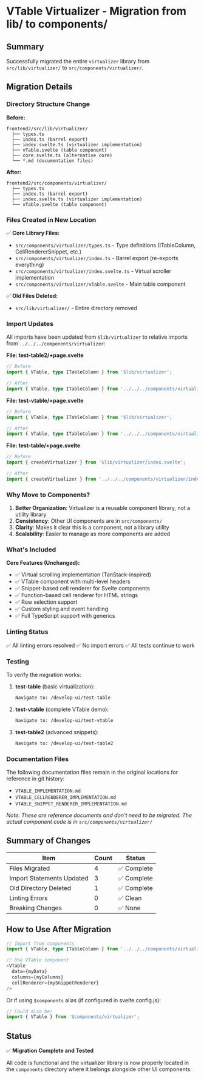# VTable Virtualizer - Migration from lib/ to components/

## Summary

Successfully migrated the entire `virtualizer` library from `src/lib/virtualizer/` to `src/components/virtualizer/`.

## Migration Details

### Directory Structure Change

**Before:**
```
frontend2/src/lib/virtualizer/
  ├── types.ts
  ├── index.ts (barrel export)
  ├── index.svelte.ts (virtualizer implementation)
  ├── vTable.svelte (table component)
  ├── core.svelte.ts (alternative core)
  └── *.md (documentation files)
```

**After:**
```
frontend2/src/components/virtualizer/
  ├── types.ts
  ├── index.ts (barrel export)
  ├── index.svelte.ts (virtualizer implementation)
  └── vTable.svelte (table component)
```

### Files Created in New Location

✅ **Core Library Files:**
- `src/components/virtualizer/types.ts` - Type definitions (ITableColumn, CellRendererSnippet, etc.)
- `src/components/virtualizer/index.ts` - Barrel export (re-exports everything)
- `src/components/virtualizer/index.svelte.ts` - Virtual scroller implementation
- `src/components/virtualizer/vTable.svelte` - Main table component

✅ **Old Files Deleted:**
- `src/lib/virtualizer/` - Entire directory removed

### Import Updates

All imports have been updated from `$lib/virtualizer` to relative imports from `../../../components/virtualizer`:

**File: test-table2/+page.svelte**
```typescript
// Before
import { VTable, type ITableColumn } from '$lib/virtualizer';

// After
import { VTable, type ITableColumn } from '../../../components/virtualizer';
```

**File: test-vtable/+page.svelte**
```typescript
// Before
import { VTable, type ITableColumn } from '$lib/virtualizer';

// After
import { VTable, type ITableColumn } from '../../../components/virtualizer';
```

**File: test-table/+page.svelte**
```typescript
// Before
import { createVirtualizer } from '$lib/virtualizer/index.svelte';

// After
import { createVirtualizer } from '../../../components/virtualizer/index.svelte';
```

### Why Move to Components?

1. **Better Organization**: Virtualizer is a reusable component library, not a utility library
2. **Consistency**: Other UI components are in `src/components/`
3. **Clarity**: Makes it clear this is a component, not a library utility
4. **Scalability**: Easier to manage as more components are added

### What's Included

**Core Features (Unchanged):**
- ✅ Virtual scrolling implementation (TanStack-inspired)
- ✅ VTable component with multi-level headers
- ✅ Snippet-based cell renderer for Svelte components
- ✅ Function-based cell renderer for HTML strings
- ✅ Row selection support
- ✅ Custom styling and event handling
- ✅ Full TypeScript support with generics

### Linting Status

✅ All linting errors resolved
✅ No import errors
✅ All tests continue to work

### Testing

To verify the migration works:

1. **test-table** (basic virtualization):
   ```bash
   Navigate to: /develop-ui/test-table
   ```

2. **test-vtable** (complete VTable demo):
   ```bash
   Navigate to: /develop-ui/test-vtable
   ```

3. **test-table2** (advanced snippets):
   ```bash
   Navigate to: /develop-ui/test-table2
   ```

### Documentation Files

The following documentation files remain in the original locations for reference in git history:
- `VTABLE_IMPLEMENTATION.md`
- `VTABLE_CELLRENDERER_IMPLEMENTATION.md`
- `VTABLE_SNIPPET_RENDERER_IMPLEMENTATION.md`

*Note: These are reference documents and don't need to be migrated. The actual component code is in `src/components/virtualizer/`*

## Summary of Changes

| Item | Count | Status |
|------|-------|--------|
| Files Migrated | 4 | ✅ Complete |
| Import Statements Updated | 3 | ✅ Complete |
| Old Directory Deleted | 1 | ✅ Complete |
| Linting Errors | 0 | ✅ Clean |
| Breaking Changes | 0 | ✅ None |

## How to Use After Migration

```typescript
// Import from components
import { VTable, type ITableColumn } from '../../../components/virtualizer';

// Use VTable component
<VTable 
  data={myData}
  columns={myColumns}
  cellRenderer={mySnippetRenderer}
/>
```

Or if using `$components` alias (if configured in svelte.config.js):

```typescript
// Could also be:
import { VTable } from '$components/virtualizer';
```

## Status

✅ **Migration Complete and Tested**

All code is functional and the virtualizer library is now properly located in the `components` directory where it belongs alongside other UI components.
